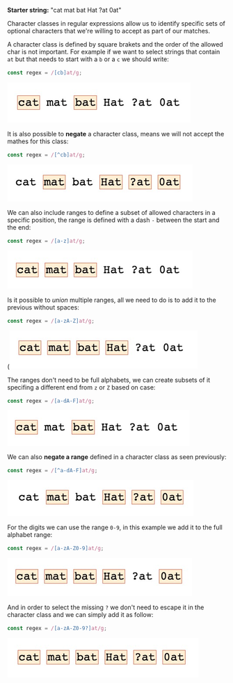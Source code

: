 **Starter string:** "cat mat bat Hat ?at 0at"

Character classes in regular expressions allow us to identify specific sets of optional characters that we're willing to accept as part of our matches.

A character class is defined by square brakets and the order of the allowed char is not important. For example if we want to select strings that contain `at` but that needs to start with a `b` or a `c` we should write:
```js
const regex = /[cb]at/g;
```
![Match strings 'at' that begings with b or c](../images/04-at-begin-b-or-c.jpg)

It is also possible to **negate** a character class, means we will not accept the mathes for this class:
```js
const regex = /[^cb]at/g;
```
![Exclude strings 'at' that begings with b or c](../images/04-exclude-at-begin-b-or-c.jpg)

We can also include ranges to define a subset of allowed characters in a specific position, the range is defined with a dash `-` between the start and the end:
```js
const regex = /[a-z]at/g;
```
![Matches 'at' that begin with a single lowercase letter](../images/04-match-range-a-z-lowercase.jpg)

Is it possible to *union* multiple ranges, all we need to do is to add it to the previous without spaces:
```js
const regex = /[a-zA-Z]at/g;
```
(![Matches 'at' that begin with a single lowercase or uppercase letter](../images/04-match-range-a-z-lowercase-and-uppercase.jpg)

The ranges don't need to be full alphabets, we can create subsets of it specifing a different end from `z` or `Z` based on case:
```js
const regex = /[a-dA-F]at/g;
```
![Matches 'at' that begin with a single lowercase (until d) or uppercase (until F) letter](../images/04-custom-range.jpg)

We can also **negate a range** defined in a character class as seen previously:
```js
const regex = /[^a-dA-F]at/g;
```
![Exclude 'at' that begin with a single lowercase (until d) or uppercase (until F) letter](../images/04-negate-range.jpg)

For the digits we can use the range `0-9`, in this example we add it to the full alphabet range:
```js
const regex = /[a-zA-Z0-9]at/g;
```
![Matches 'at' that begin with a single lowercase, uppercase letter or digit](../images/04-included-digit-range.jpg)

And in order to select the missing `?` we don't need to escape it in the character class and we can simply add it as follow:
```js
const regex = /[a-zA-Z0-9?]at/g;
```
![Matches 'at' that begin with a single lowercase, uppercase letter, digit or question mark](../images/04-included-question-mark-to-range.jpg)
